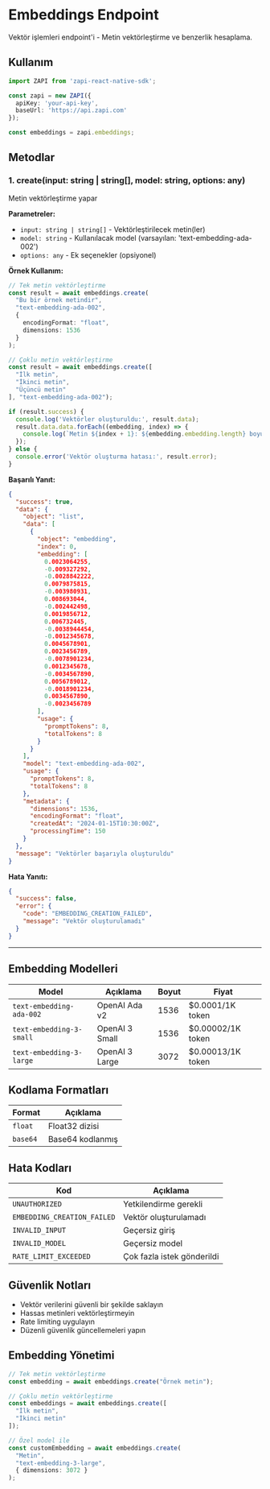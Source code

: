 # Embeddings Endpoint

Vektör işlemleri endpoint'i - Metin vektörleştirme ve benzerlik hesaplama.

## Kullanım

```typescript
import ZAPI from 'zapi-react-native-sdk';

const zapi = new ZAPI({
  apiKey: 'your-api-key',
  baseUrl: 'https://api.zapi.com'
});

const embeddings = zapi.embeddings;
```

## Metodlar

### 1. create(input: string | string[], model: string, options: any)

Metin vektörleştirme yapar

**Parametreler:**
- `input: string | string[]` - Vektörleştirilecek metin(ler)
- `model: string` - Kullanılacak model (varsayılan: 'text-embedding-ada-002')
- `options: any` - Ek seçenekler (opsiyonel)

**Örnek Kullanım:**

```typescript
// Tek metin vektörleştirme
const result = await embeddings.create(
  "Bu bir örnek metindir",
  "text-embedding-ada-002",
  {
    encodingFormat: "float",
    dimensions: 1536
  }
);

// Çoklu metin vektörleştirme
const result = await embeddings.create([
  "İlk metin",
  "İkinci metin", 
  "Üçüncü metin"
], "text-embedding-ada-002");

if (result.success) {
  console.log('Vektörler oluşturuldu:', result.data);
  result.data.data.forEach((embedding, index) => {
    console.log(`Metin ${index + 1}: ${embedding.embedding.length} boyutlu vektör`);
  });
} else {
  console.error('Vektör oluşturma hatası:', result.error);
}
```

**Başarılı Yanıt:**

```json
{
  "success": true,
  "data": {
    "object": "list",
    "data": [
      {
        "object": "embedding",
        "index": 0,
        "embedding": [
          0.0023064255,
          -0.009327292,
          -0.0028842222,
          0.0079875815,
          -0.003980931,
          0.008693044,
          -0.002442498,
          0.0019856712,
          0.006732445,
          -0.0038944454,
          -0.0012345678,
          0.0045678901,
          0.0023456789,
          -0.0078901234,
          0.0012345678,
          -0.0034567890,
          0.0056789012,
          -0.0018901234,
          0.0034567890,
          -0.0023456789
        ],
        "usage": {
          "promptTokens": 8,
          "totalTokens": 8
        }
      }
    ],
    "model": "text-embedding-ada-002",
    "usage": {
      "promptTokens": 8,
      "totalTokens": 8
    },
    "metadata": {
      "dimensions": 1536,
      "encodingFormat": "float",
      "createdAt": "2024-01-15T10:30:00Z",
      "processingTime": 150
    }
  },
  "message": "Vektörler başarıyla oluşturuldu"
}
```

**Hata Yanıtı:**

```json
{
  "success": false,
  "error": {
    "code": "EMBEDDING_CREATION_FAILED",
    "message": "Vektör oluşturulamadı"
  }
}
```

---

## Embedding Modelleri

| Model | Açıklama | Boyut | Fiyat |
|-------|----------|-------|-------|
| `text-embedding-ada-002` | OpenAI Ada v2 | 1536 | $0.0001/1K token |
| `text-embedding-3-small` | OpenAI 3 Small | 1536 | $0.00002/1K token |
| `text-embedding-3-large` | OpenAI 3 Large | 3072 | $0.00013/1K token |

## Kodlama Formatları

| Format | Açıklama |
|--------|----------|
| `float` | Float32 dizisi |
| `base64` | Base64 kodlanmış |

## Hata Kodları

| Kod | Açıklama |
|-----|----------|
| `UNAUTHORIZED` | Yetkilendirme gerekli |
| `EMBEDDING_CREATION_FAILED` | Vektör oluşturulamadı |
| `INVALID_INPUT` | Geçersiz giriş |
| `INVALID_MODEL` | Geçersiz model |
| `RATE_LIMIT_EXCEEDED` | Çok fazla istek gönderildi |

## Güvenlik Notları

- Vektör verilerini güvenli bir şekilde saklayın
- Hassas metinleri vektörleştirmeyin
- Rate limiting uygulayın
- Düzenli güvenlik güncellemeleri yapın

## Embedding Yönetimi

```typescript
// Tek metin vektörleştirme
const embedding = await embeddings.create("Örnek metin");

// Çoklu metin vektörleştirme
const embeddings = await embeddings.create([
  "İlk metin",
  "İkinci metin"
]);

// Özel model ile
const customEmbedding = await embeddings.create(
  "Metin",
  "text-embedding-3-large",
  { dimensions: 3072 }
);
```
